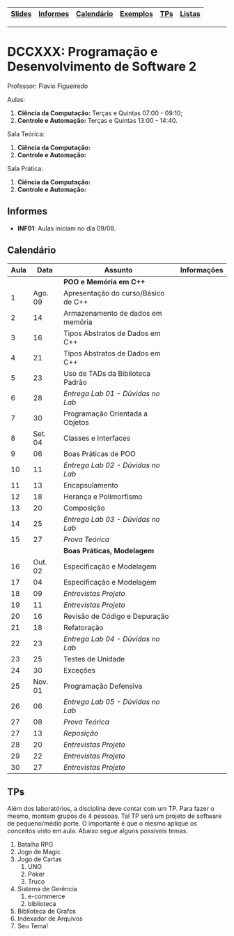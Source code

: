 | [Slides] | [Informes] | [Calendário] | [Exemplos] | [TPs] | [Listas] |
|----------|------------|--------------|------------|-------|----------|
- - -

# DCCXXX: Programação e Desenvolvimento de Software 2

Professor: Flavio Figueiredo

Aulas:
  1. **Ciência da Computação:** Terças e Quintas 07:00 - 09:10;
  1. **Controle e Automação:**  Terças e Quintas 13:00 - 14:40.

Sala Teórica:
  1. **Ciência da Computação:**
  1. **Controle e Automação:**
  
Sala Prática:
  1. **Ciência da Computação:**
  1. **Controle e Automação:**

## Informes

* **INF01**: Aulas iniciam no dia 09/08.

## Calendário

| Aula | Data  | **Assunto**                           | Informações  |
|------|----|------------------------------------------|--------------|
|      |         | **POO e Memória em C++**            |              | 
| 1    | Ago. 09 | Apresentação do curso/Básico de C++ |              |
| 2    | 14 | Armazenamento de dados em memória        |              |
| 3    | 16 | Tipos Abstratos de Dados em C++          |              |
| 4    | 21 | Tipos Abstratos de Dados em C++          |              |
| 5    | 23 | Uso de TADs da Biblioteca Padrão         |              |
| 6    | 28 | *Entrega Lab 01 - Dúvidas no Lab*        |              |
| 7    | 30 | Programação Orientada a Objetos          |              |
| 8    | Set. 04 | Classes e Interfaces                |              |
| 9    | 06 | Boas Práticas de POO                     |              |
| 10   | 11 | *Entrega Lab 02 - Dúvidas no Lab*        |              |
| 11   | 13 | Encapsulamento                           |              |
| 12   | 18 | Herança e Polimorfismo                   |              |
| 13   | 20 | Composição                               |              |
| 14   | 25 | *Entrega Lab 03 - Dúvidas no Lab*        |              |
| 15   | 27 | *Prova Teórica*                          |              |
|      |         | **Boas Práticas, Modelagem**        |              | 
| 16   | Out. 02 | Especificação e Modelagem           |              |
| 17   | 04 | Especificação e Modelagem                |              |
| 18   | 09 | *Entrevistas Projeto*                    |              |
| 19   | 11 | *Entrevistas Projeto*                    |              |
| 20   | 16 | Revisão de Código e Depuração            |              |
| 21   | 18 | Refatoração                              |              |
| 22   | 23 | *Entrega Lab 04 - Dúvidas no Lab*        |              |
| 23   | 25 | Testes de Unidade                        |              |
| 24   | 30 | Exceções                                 |              |
| 25   | Nov. 01 | Programação Defensiva               |              |
| 26   | 06 | *Entrega Lab 05 - Dúvidas no Lab*        |              |
| 27   | 08 | *Prova Teórica*                          |              |
| 27   | 13 | *Reposição*                              |              |
| 28   | 20 | *Entrevistas Projeto*                    |              |
| 29   | 22 | *Entrevistas Projeto*                    |              |
| 30   | 27 | *Entrevistas Projeto*                    |              |

## TPs

Além dos laboratórios, a disciplina deve contar com um TP. Para fazer o
mesmo, montem grupos de 4 pessoas. Tal TP será um projeto de software
de pequeno/médio porte. O importante é que o mesmo aplique os conceitos
visto em aula. Abaixo segue alguns possíveis temas.

  1. Batalha RPG
  1. Jogo de Magic
  1. Jogo de Cartas
     1. UNO
     1. Poker
     1. Truco
  1. Sistema de Gerência
     1. e-commerce
     1. biblioteca
  1. Biblioteca de Grafos
  1. Indexador de Arquivos
  1. Seu Tema!

[Slides]: https://drive.google.com/drive/folders/12AeGYRaQ0__plj503WBZSlYxJSNeIhcs?usp=sharing
[Calendário]: #calendário
[Informes]: #informes
[TPs]: #tps
[Bibliografia]: #bibliografia
[Listas]: 404
[Exemplos]: ./exemplos
